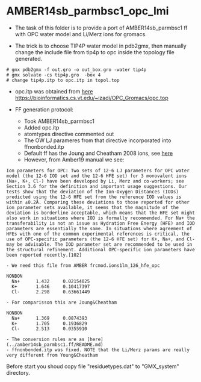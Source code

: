# AMBER14sb_parmbsc1_opc_lmi 

- The task of this folder is to provide a port of AMBER14sb_parmbsc1 ff with OPC water model and Li/Merz ions for gromacs.

- The trick is to choose TIP4P water model in pdb2gmx, then manually change the include file from tip4p to opc inside the topology file generated.
```
# gmx pdb2gmx -f out.gro -o out_box.gro -water tip4p
# gmx solvate -cs tip4p.gro  -box 4
# change tip4p.itp to opc.itp in topol.top
```
- opc.itp was obtained from [here](https://bioinformatics.cs.vt.edu/~izadi/) https://bioinformatics.cs.vt.edu/~izadi/OPC_Gromacs/opc.top

- FF generation protocol:
	- Took AMBER14sb_parmbsc1
	- Added opc.itp
	- atomtypes directive commented out
	- The OW LJ parameres from that directive incorporated into ffnonbonded.itp
	- Default ff has the Joung and Cheatham 2008 ions, see [here](../amber14sb_parmbsc1.ff/README.md)
	- However, from Amber19 manual we see:
```
Ion parameters for OPC: Two sets of 12-6 LJ parameters for OPC water model (the 12-6 IOD set and the 12-6 HFE set) for 3 monovalent ions (Na+, K+, Cl-) have been developed by Li, Merz and co-workers; see Section 3.6 for the definition and important usage suggestions. Our tests show that the deviation of the Ion-Oxygen Distances (IODs) predicted using the 12-6 HFE set from the reference IOD values is within ±0.2Å. Comparing these deviations to those reported for other ion parameter sets available, it seems that the magnitude of the deviation is borderline acceptable, which means that the HFE set might also work in situations where IOD is formally recommended. For Na+ the transferability is not an issue as Hydration Free Energy (HFE) and IOD parameters are essentially the same. In situations where agreement of HFEs with one of the common experimental references is critical, the use of OPC-specific parameters (the 12-6 HFE set) for K+, Na+, and Cl- may be advisable. The IOD parameter set are recommended to be used in the structural refinement. Additional OPC-specific ion parameters have been reported recently.[102]
```
	- We need this file from AMBER frcmod.ions1lm_126_hfe_opc
```
NONBON
  Na+      1.432     0.02154025
  K+       1.646     0.10417397
  Cl-      2.298     0.63661449
```
	- For comparisson this are Joung&Cheatham
```
NONBON
  Na+      1.369     0.0874393
  K+       1.705     0.1936829
  Cl-      2.513     0.0355910
```
	- The conversion rules are as [here](../amber14sb_parmbsc1.ff/README.md)
	- ffnonbonded.itp was fixed. NOTE that the Li/Merz params are really very different from Young&Cheatham


Before start you shoud copy file "residuetypes.dat" to "GMX_system" directory.
